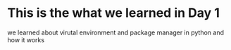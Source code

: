 # This is the what we learned in Day 1
we learned about virutal environment and package manager in python and how it works